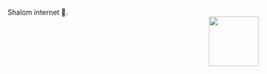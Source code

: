 Shalom internet :wave:.  
<img align="right" width="100" height="100" src="[https://komarev.com/ghpvc/?username=oqo0]">
